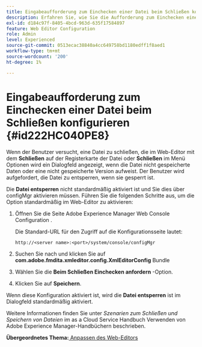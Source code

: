 ```yaml
---
title: Eingabeaufforderung zum Einchecken einer Datei beim Schließen konfigurieren
description: Erfahren Sie, wie Sie die Aufforderung zum Einchecken einer Datei beim Schließen konfigurieren
exl-id: d184c97f-8405-4bcd-963d-635f17584897
feature: Web Editor Configuration
role: Admin
level: Experienced
source-git-commit: 0513ecac38840a4cc649758bd1180edff1f8aed1
workflow-type: tm+mt
source-wordcount: '200'
ht-degree: 1%

---
```


# Eingabeaufforderung zum Einchecken einer Datei beim Schließen konfigurieren {#id222HC040PE8}

Wenn der Benutzer versucht, eine Datei zu schließen, die im Web-Editor mit dem **Schließen** auf der Registerkarte der Datei oder **Schließen** im Menü Optionen wird ein Dialogfeld angezeigt, wenn die Datei nicht gespeicherte Daten oder eine nicht gespeicherte Version aufweist. Der Benutzer wird aufgefordert, die Datei zu entsperren, wenn sie gesperrt ist.

Die **Datei entsperren** nicht standardmäßig aktiviert ist und Sie dies über configMgr aktivieren müssen. Führen Sie die folgenden Schritte aus, um die Option standardmäßig im Web-Editor zu aktivieren:

1. Öffnen Sie die Seite Adobe Experience Manager Web Console Configuration .

   Die Standard-URL für den Zugriff auf die Konfigurationsseite lautet:

   ```http
   http://<server name>:<port>/system/console/configMgr
   ```

1. Suchen Sie nach und klicken Sie auf **com.adobe.fmdita.xmleditor.config.XmlEditorConfig** Bundle

1. Wählen Sie die **Beim Schließen Einchecken anfordern** -Option.

1. Klicken Sie auf **Speichern**.


Wenn diese Konfiguration aktiviert ist, wird die **Datei entsperren** ist im Dialogfeld standardmäßig aktiviert.

Weitere Informationen finden Sie unter *Szenarien zum Schließen und Speichern von Dateien* im as a Cloud Service Handbuch Verwenden von Adobe Experience Manager-Handbüchern beschrieben.

**Übergeordnetes Thema:**[ Anpassen des Web-Editors](conf-web-editor.md)
